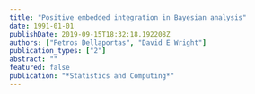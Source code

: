 ```yaml
---
title: "Positive embedded integration in Bayesian analysis"
date: 1991-01-01
publishDate: 2019-09-15T18:32:18.192208Z
authors: ["Petros Dellaportas", "David E Wright"]
publication_types: ["2"]
abstract: ""
featured: false
publication: "*Statistics and Computing*"
---
```


